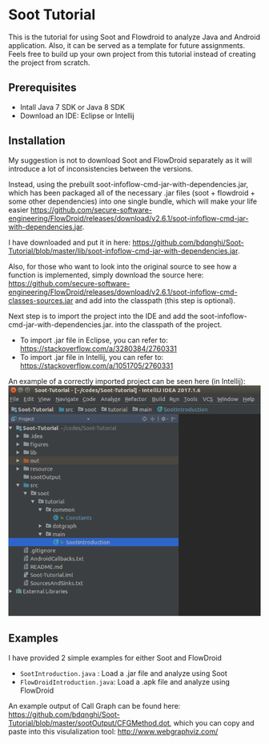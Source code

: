 # Soot Tutorial
This is the tutorial for using Soot and Flowdroid to analyze Java and Android application. Also, it can be served as a template for future assignments. Feels free to build up your own project from this tutorial instead of creating the project from scratch.


## Prerequisites
- Intall Java 7 SDK or Java 8 SDK
- Download an IDE: Eclipse or Intellij

## Installation

My suggestion is not to download Soot and FlowDroid separately as it will introduce a lot of inconsistencies between the versions.

Instead, using the prebuilt soot-infoflow-cmd-jar-with-dependencies.jar, which has been packaged all of the necessary .jar files (soot + flowdroid + some other dependencies) into one single bundle, which will make your life easier https://github.com/secure-software-engineering/FlowDroid/releases/download/v2.6.1/soot-infoflow-cmd-jar-with-dependencies.jar.

I have downloaded and put it in here: https://github.com/bdqnghi/Soot-Tutorial/blob/master/lib/soot-infoflow-cmd-jar-with-dependencies.jar. 

Also, for those who want to look into the original source to see how a function is implemented, simply download the source here: https://github.com/secure-software-engineering/FlowDroid/releases/download/v2.6.1/soot-infoflow-cmd-classes-sources.jar and add into the classpath (this step is optional).

Next step is to import the project into the IDE and add the soot-infoflow-cmd-jar-with-dependencies.jar. into the classpath of the project. 
- To import .jar file in Eclipse, you can refer to: https://stackoverflow.com/a/3280384/2760331 
- To import .jar file in Intellij, you can refer to: https://stackoverflow.com/a/1051705/2760331

An example of a correctly imported project can be seen here (in Intellij):
![alt text](/figures/project.png)


## Examples

I have provided 2 simple examples for either Soot and FlowDroid
- ```SootIntroduction.java``` : Load a .jar file and analyze using Soot
- ```FlowDroidIntroduction.java```: Load a .apk file and analyze using FlowDroid

An example output of Call Graph can be found here: https://github.com/bdqnghi/Soot-Tutorial/blob/master/sootOutput/CFGMethod.dot, which you can copy and paste into this visulalization tool: http://www.webgraphviz.com/



